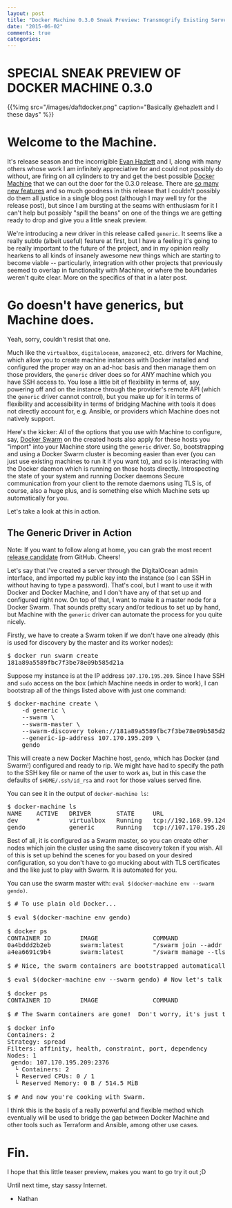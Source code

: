 ```yaml
---
layout: post
title: "Docker Machine 0.3.0 Sneak Preview: Transmogrify Existing Servers To Be Docker-ready and much, much, more"
date: "2015-06-02"
comments: true
categories: 
---
```


# SPECIAL SNEAK PREVIEW OF DOCKER MACHINE 0.3.0

{{%img src="/images/daftdocker.png" caption="Basically @ehazlett and I these days" %}}

# Welcome to the Machine.

It's release season and the incorrigible [Evan
Hazlett](https://github.com/ehazlett) and I, along with many others whose work
I am infinitely appreciative for and could not possibly do without, are firing
on all cylinders to try and get the best possible [Docker
Machine](https://github.com/docker/machine) that we can out the door for the
0.3.0 release.  There are [_so_ many new
features](https://github.com/ehazlett/machine/blob/ce4d16af5d89430a8d481d562e96544f91905360/CHANGES.md)
and so much goodness in this release that I couldn't possibly do them all
justice in a single blog post (although I may well try for the release post),
but since I am bursting at the seams with enthusiasm for it I can't help but
possibly "spill the beans" on one of the things we are getting ready to drop
and give you a little sneak preview.

We're introducing a new driver in this release called `generic`.  It seems like
a really subtle (albeit useful) feature at first, but I have a feeling it's
going to be really important to the future of the project, and in my opinion
really hearkens to all kinds of insanely awesome new things which are starting
to become viable -- particularly, integration with other projects that
previously seemed to overlap in functionality with Machine, or where the
boundaries weren't quite clear.  More on the specifics of that in a later post.

# Go doesn't have generics, but Machine does.

Yeah, sorry, couldn't resist that one.

Much like the `virtualbox`, `digitalocean`, `amazonec2`, etc. drivers for
Machine, which allow you to create machine instances with Docker installed and
configured the proper way on an ad-hoc basis and then manage them on those
providers, the `generic` driver does so for _ANY_ machine which you have SSH
access to.  You lose a little bit of flexibility in terms of, say, powering off
and on the instance through the provider's remote API (which the `generic`
driver cannot control), but you make up for it in terms of flexibility and
accessibility in terms of bridging Machine with tools it does not directly
account for, e.g. Ansible, or providers which Machine does not natively
support.

Here's the kicker: All of the options that you use with Machine to configure,
say, [Docker
Swarm](https://docs.docker.com/machine/#using-docker-machine-with-docker-swarm)
on the created hosts also apply for these hosts you "import" into your Machine
store using the `generic` driver.  So, bootstrapping and using a Docker Swarm
cluster is becoming easier than ever (you can just use existing machines to run
it if you want to), and so is interacting with the Docker daemon which is
running on those hosts directly.  Introspecting the state of your system and
running Docker daemons Secure communication from your client to the remote
daemons using TLS is, of course, also a huge plus, and is something else which
Machine sets up automatically for you.

Let's take a look at this in action.

## The Generic Driver in Action

Note:  If you want to follow along at home, you can grab the most recent
[release candidate](https://github.com/docker/machine/releases) from GitHub.
Cheers!

Let's say that I've created a server through the DigitalOcean admin interface,
and imported my public key into the instance (so I can SSH in without having to
type a password).  That's cool, but I want to use it with Docker and Docker
Machine, and I don't have any of that set up and configured right now.  On top
of that, I want to make it a master node for a Docker Swarm.  That sounds
pretty scary and/or tedious to set up by hand, but Machine with the `generic`
driver can automate the process for you quite nicely.

Firstly, we have to create a Swarm token if we don't have one already (this is
used for discovery by the master and its worker nodes):

<pre>
$ docker run swarm create
181a89a5589fbc7f3be78e09b585d21a
</pre>

Suppose my instance is at the IP address `107.170.195.209`.  Since I have SSH
and `sudo` access on the box (which Machine needs in order to work), I can
bootstrap all of the things listed above with just one command:

<pre>
$ docker-machine create \
    -d generic \
    --swarm \
    --swarm-master \
    --swarm-discovery token://181a89a5589fbc7f3be78e09b585d21a \
    --generic-ip-address 107.170.195.209 \
    gendo
</pre>

This will create a new Docker Machine host, `gendo`, which has Docker (and
Swarm!) configured and ready to rip.  We might have had to specify the path to
the SSH key file or name of the user to work as, but in this case the defaults
of `$HOME/.ssh/id_rsa` and `root` for those values served fine.

You can see it in the output of `docker-machine ls`:

<pre>
$ docker-machine ls
NAME    ACTIVE   DRIVER       STATE     URL                          SWARM
dev     *        virtualbox   Running   tcp://192.168.99.124:2376    
gendo            generic      Running   tcp://107.170.195.209:2376   
</pre>

Best of all, it is configured as a Swarm master, so you can create other nodes
which join the cluster using the same discovery token if you wish.  All of this
is set up behind the scenes for you based on your desired configuration, so you
don't have to go mucking about with TLS certificates and the like just to play
with Swarm.  It is automated for you.

You can use the swarm master with: `eval $(docker-machine env --swarm gendo)`.

<pre>
$ # To use plain old Docker...

$ eval $(docker-machine env gendo)

$ docker ps
CONTAINER ID        IMAGE               COMMAND                CREATED             STATUS              PORTS                              NAMES
0a4bddd2b2eb        swarm:latest        "/swarm join --addr    52 seconds ago      Up 52 seconds       2375/tcp                           swarm-agent          
a4ea6691c9b4        swarm:latest        "/swarm manage --tls   53 seconds ago      Up 53 seconds       2375/tcp, 0.0.0.0:3376->3376/tcp   swarm-agent-master   

$ # Nice, the swarm containers are bootstrapped automatically.

$ eval $(docker-machine env --swarm gendo) # Now let's talk to the swarm master

$ docker ps
CONTAINER ID        IMAGE               COMMAND             CREATED             STATUS              PORTS               NAMES

$ # The Swarm containers are gone!  Don't worry, it's just the master only shows them with "docker ps -a".

$ docker info
Containers: 2
Strategy: spread
Filters: affinity, health, constraint, port, dependency
Nodes: 1
 gendo: 107.170.195.209:2376
  └ Containers: 2
  └ Reserved CPUs: 0 / 1
  └ Reserved Memory: 0 B / 514.5 MiB

$ # And now you're cooking with Swarm.
</pre>

I think this is the basis of a really powerful and flexible method which
eventually will be used to bridge the gap between Docker Machine and other
tools such as Terraform and Ansible, among other use cases.

# Fin.

I hope that this little teaser preview, makes you want to go try it out ;D

Until next time, stay sassy Internet.

- Nathan
